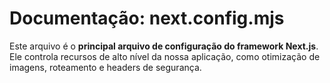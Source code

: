 # Documentação: next.config.mjs

Este arquivo é o **principal arquivo de configuração do framework Next.js**. Ele controla recursos de alto nível da nossa aplicação, como otimização de imagens, roteamento e headers de segurança.
